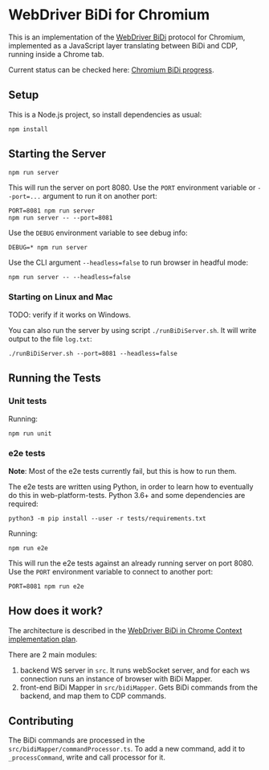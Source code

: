 # WebDriver BiDi for Chromium

This is an implementation of the [WebDriver BiDi](https://w3c.github.io/webdriver-bidi/) protocol for Chromium, implemented as a JavaScript layer translating between BiDi and CDP, running inside a Chrome tab.

Current status can be checked here: [Chromium BiDi progress](https://docs.google.com/spreadsheets/d/1acM-kHlubpwnW1mFboS9hePawq3u1kf21oQzD16q-Ao/edit?usp=sharing&resourcekey=0-PuLHQYLmDJUOXH_mFO-QiA).

## Setup

This is a Node.js project, so install dependencies as usual:

    npm install

## Starting the Server

    npm run server

This will run the server on port 8080. Use the `PORT` environment variable or `--port=...` argument to run it on another port:

    PORT=8081 npm run server
    npm run server -- --port=8081

Use the `DEBUG` environment variable to see debug info:

    DEBUG=* npm run server

Use the CLI argument `--headless=false` to run browser in headful mode:

    npm run server -- --headless=false

### Starting on Linux and Mac

TODO: verify if it works on Windows.

You can also run the server by using script `./runBiDiServer.sh`. It will write output to the file `log.txt`:

    ./runBiDiServer.sh --port=8081 --headless=false

## Running the Tests

### Unit tests

Running:

    npm run unit

### e2e tests

**Note**: Most of the e2e tests currently fail, but this is how to run them.

The e2e tests are written using Python, in order to learn how to eventually do this
in web-platform-tests. Python 3.6+ and some dependencies are required:

    python3 -m pip install --user -r tests/requirements.txt

Running:

    npm run e2e

This will run the e2e tests against an already running server on port 8080. Use the `PORT` environment variable to connect to another port:

    PORT=8081 npm run e2e

## How does it work?

The architecture is described in the [WebDriver BiDi in Chrome Context implementation plan](https://docs.google.com/document/d/1VfQ9tv0wPSnb5TI-MOobjoQ5CXLnJJx9F_PxOMQc8kY).

There are 2 main modules:

1. backend WS server in `src`. It runs webSocket server, and for each ws connection runs an instance of browser with BiDi Mapper.
2. front-end BiDi Mapper in `src/bidiMapper`. Gets BiDi commands from the backend, and map them to CDP commands.

## Contributing

The BiDi commands are processed in the `src/bidiMapper/commandProcessor.ts`. To add a new command, add it to `_processCommand`, write and call processor for it.

